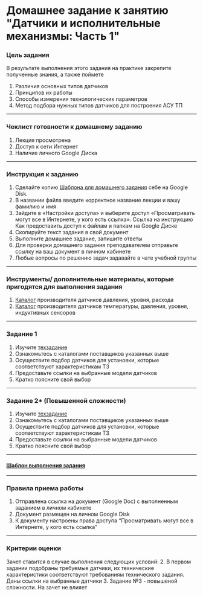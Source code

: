 # Домашнее задание к занятию "Датчики и исполнительные механизмы: Часть 1"

### Цель задания

В результате выполнения этого задания на практике закрепите полученные знания, а также поймете 
1. Различия основных типов датчиков
2. Принципов их работы
3. Способы измерения технологических параметров
4. Метод подбора нужных типов датчиков для построения АСУ ТП



------

### Чеклист готовности к домашнему заданию

1. Лекция просмотрена
2. Доступ к сети Интернет
3. Наличие личного Google Диска



------

### Инструкция к заданию

1. Сделайте копию [Шаблона для домашнего задания](https://docs.google.com/document/d/1youKpKm_JrC0UzDyUslIZW2E2bIv5OVlm_TQDvH5Pvs/edit "Шаблон") себе на Google Disk.
2. В названии файла введите корректное название лекции и вашу фамилию и имя
3. Зайдите в «Настройки доступа» и выберите доступ «Просматривать могут все в Интернете, у кого есть ссылка». Ссылка на инструкцию Как предоставить доступ к файлам и папкам на Google Диске
4. Скопируйте текст задания в свой документ
5. Выполните домашнее задание, запишите ответы
6. Для проверки домашнего задания преподавателем отправьте ссылку на ваш документ в личном кабинете
7. Любые вопросы по решению задач задавайте в чате учебной группы



------

### Инструменты/ дополнительные материалы, которые пригодятся для выполнения задания

1. [Каталог](https://www.vega.com/ru/products "Каталог Vega") производителя датчиков давления, уровня, расхода
2. [Каталог](https://owen.ru/ "Каталог OWEN") производителя датчиков температуры, давления, уровня, индуктивных сенсоров



------

### Задание 1

1. Изучите [техзадание](https://docs.google.com/document/d/15nj_CEFH1VlFGSm6qSBnOOsqfgkBTGPt9gF8n5LgqZs/edit?usp=sharing "Техзадание")
2. Ознакомьтесь с каталогами поставщиков указанных выше
3. Осуществите подбор датчиков для установки, которые соответствуют характеристикам ТЗ
4. Предоставьте ссылки на выбранные модели датчиков
5. Кратко поясните свой выбор


------

### Задание 2* (Повышенной сложности)

1. Изучите [техзадание](https://docs.google.com/document/d/1dwpsH3bpOIFZwhFXnl3s3WIVbQCe52fZRAdz4D-TRF0/edit?usp=sharing "Техзадание")
2. Ознакомьтесь с каталогами поставщиков указанных выше
3. Осуществите подбор датчиков для установки, которые соответствуют характеристикам ТЗ
4. Предоставьте ссылки на выбранные модели датчиков
5. Кратко поясните свой выбор

------

#### [Шаблон выполнения задания](https://docs.google.com/document/d/1youKpKm_JrC0UzDyUslIZW2E2bIv5OVlm_TQDvH5Pvs/edit)

------

### Правила приема работы

1. Отправлена ссылка на документ (Google Doc) с выполненным заданием в личном кабинете
2. Документ размещен на личном Google Disk
3. К документу настроены права доступа “Просматривать могут все в Интернете, у кого есть ссылка”



------

### Критерии оценки
Зачет ставится в случае выполнения следующих условий:
2. В первом задании подобраны требуемые датчики, их технические характеристики соответствуют требованиям технического задания. Даны ссылки на выбранные датчики
3. Задание №3 - повышеной сложности. На зачет не влияет

